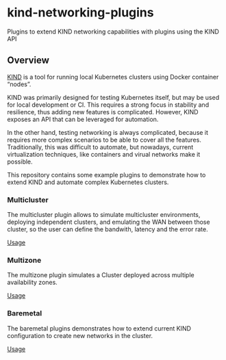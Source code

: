 # kind-networking-plugins

Plugins to extend KIND networking capabilities with plugins using the KIND API

## Overview

[KIND](https://kind.sigs.k8s.io/) is a tool for running local Kubernetes clusters using Docker container “nodes”.

KIND was primarily designed for testing Kubernetes itself, but may be used for local development or CI. This requires a strong focus in stability and resilience, thus adding new features is complicated. However, KIND exposes an API that can be leveraged for automation.

In the other hand, testing networking is always complicated, because it requires more complex
scenarios to be able to cover all the features. Traditionally, this was difficult to automate, but nowadays, current virtualization techniques, like containers and virual networks
make it possible.

This repository contains some example plugins to demonstrate how to extend KIND and automate complex Kubernetes clusters.

### Multicluster

The multicluster plugin allows to simulate multicluster environments, deploying independent clusters, and emulating the WAN between those cluster, so the user can define the bandwith, latency and the error rate.

[Usage](./multicluster/README.md)

### Multizone

The multizone plugin simulates a Cluster deployed across multiple availability zones.

[Usage](./multizone/README.md)


### Baremetal

The baremetal plugins demonstrates how to extend current KIND configuration to create new networks in the cluster.

[Usage](./baremetal/README.md)

